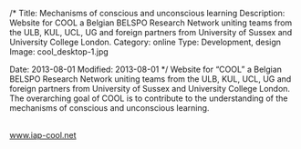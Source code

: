 /*
Title: Mechanisms of conscious and unconscious learning
Description: Website for COOL a Belgian BELSPO Research Network uniting teams from the ULB, KUL, UCL, UG and foreign partners from University of Sussex and University College London.
Category: online
Type: Development, design
Image: cool_desktop-1.jpg

Date: 2013-08-01
Modified: 2013-08-01
*/
Website for “COOL” a Belgian BELSPO Research Network uniting teams from the ULB, KUL, UCL, UG
and foreign partners from University of Sussex and University College London.
The overarching goal of COOL is to contribute to the understanding of the mechanisms of conscious and unconscious learning.

<br>
<a href="http://www.iap-cool.net" target="_blank">www.iap-cool.net</a>
